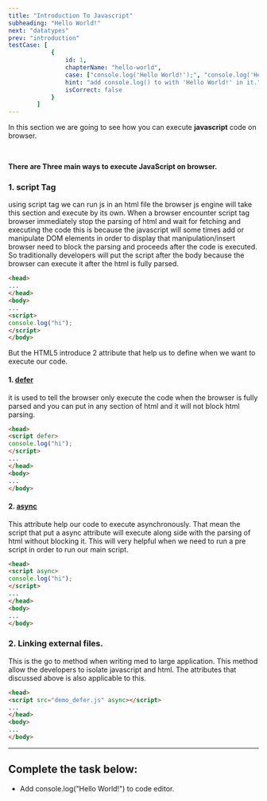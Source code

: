 ```yaml
---
title: "Introduction To Javascript"
subheading: "Hello World!"
next: "datatypes"
prev: "introduction"
testCase: [
			{
				id: 1,
				chapterName: "hello-world",
				case: ["console.log('Hello World!');", "console.log('Hello World!')"],
				hint: "add console.log() to with 'Hello World!' in it.",
				isCorrect: false
			}
		]
---
```


In this section we are going to see how you can execute **javascript** code on browser.

<br />

**There are Three main ways to execute JavaScript on browser.**

### 1. script Tag

using script tag we can run js in an html file the browser js engine will take this section and execute by its own. When a browser encounter script tag browser immediately stop the parsing of html and wait for fetching and executing the code this is because the javascript will some times add or manipulate DOM elements in order to display that manipulation/insert browser need to block the parsing and proceeds after the code is executed. So traditionally developers will put the script after the body because the browser can execute it after the html is fully parsed.

```HTML
<head>
...
</head>
<body>
...
<script>
console.log("hi");
</script>
</body>
```

But the HTML5 introduce 2 attribute that help us to define when we want to execute our code.

#### 1. [defer](https://www.w3schools.com/tags/att_script_defer.asp)

it is used to tell the browser only execute the code when the browser is fully parsed and you can put in any section of html and it will not block html parsing.

```HTML
<head>
<script defer>
console.log("hi");
</script>
...
</head>
<body>
...
</body>
```

#### 2. [async](https://www.w3schools.com/tags/att_script_async.asp)

This attribute help our code to execute asynchronously. That mean the script that put a async attribute will execute along side with the parsing of html without blocking it. This will very helpful when we need to run a pre script in order to run our main script.

```HTML
<head>
<script async>
console.log("hi");
</script>
...
</head>
<body>
...
</body>
```

### 2. Linking external files.

This is the go to method when writing med to large application. This method allow the developers to isolate javascript and html.
The attributes that discussed above is also applicable to this.

```HTML
<head>
<script src="demo_defer.js" async></script>
...
</head>
<body>
...
</body>
```

---

## Complete the task below:

- Add console.log("Hello World!") to code editor.
